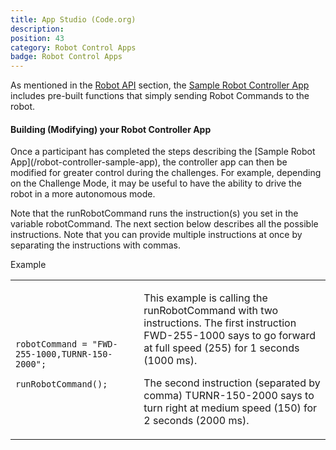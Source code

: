 ```yaml
---
title: App Studio (Code.org)
description:
position: 43
category: Robot Control Apps
badge: Robot Control Apps
---
```


As mentioned in the [Robot API](/robot-api) section, the [Sample Robot Controller App](/robot-controller-sample-app) includes pre-built functions that simply sending Robot Commands to the robot.

<h4 class="bg-orange-700 text-white rounded p-4">Building (Modifying) your Robot Controller App</h4>

<p>Once a participant has completed the steps describing the [Sample Robot App](/robot-controller-sample-app), the controller app can then be modified for greater control during the challenges. For example, depending on the Challenge Mode, it may be useful to have the ability to drive the robot in a more autonomous mode.</p>

<p>Note that the <span class="font-bold">runRobotCommand</span> runs the instruction(s) you set in the variable <span class="font-bold">robotCommand</span>. The next section below describes all the possible instructions. Note that you can provide multiple instructions at once by separating the instructions with commas.</p>

<p>Example</p>

<table><tbody>
    <tr>
        <td>
            <code>
                robotCommand = "FWD-255-1000,TURNR-150-2000";
                runRobotCommand();    
            </code>
        </td>
        <td>
            <p>This example is calling the runRobotCommand with two instructions. The first instruction FWD-255-1000 says to go forward at full speed (255) for 1 seconds (1000 ms).</p>
            <p>The second instruction (separated by comma) TURNR-150-2000 says to turn right at medium speed (150) for 2 seconds (2000 ms).</p>
        </td>
    </tr>
</tbody></table>
